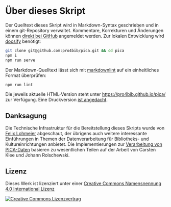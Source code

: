 # Über dieses Skript

Der Quelltext dieses Skript wird in Markdown-Syntax geschrieben und in einem git-Repository verwaltet. Kommentare, Korrekturen und Änderungen können [direkt bei GitHub](https://github.com/pro4bib/pica) angemeldet werden. Zur lokalen Entwicklung wird [docsify](https://docsify.js.org/) benötigt:

~~~bash
git clone git@github.com:pro4bib/pica.git && cd pica
npm i
npm run serve
~~~

Der Markdown-Quelltext lässt sich mit [markdownlint](https://www.npmjs.com/package/markdownlint) auf ein einheitliches Format überprüfen:

~~~bash
npm run lint
~~~

Die jeweils aktuelle HTML-Version steht unter <https://pro4bib.github.io/pica/> zur Verfügung. Eine Druckversion [ist angedacht](https://github.com/pro4bib/pica/issues/1).

## Danksagung

Die Technische Infrastruktur für die Bereitstellung dieses Skripts wurde von [Felix Lohmeier](https://felixlohmeier.de/) abgeschaut, der übrigens auch weitere interessante Einführungen in Themen der Datenverarbeitung für Bibliotheks- und Kultureinrichtungen anbietet. Die Implementierungen zur [Verarbeitung von PICA-Daten](verarbeitung) basieren zu wesentlichen Teilen auf der Arbeit von Carsten Klee und Johann Rolschewski.

## Lizenz

Dieses Werk ist lizenziert unter einer [Creative Commons Namensnennung 4.0 International Lizenz](http://creativecommons.org/licenses/by/4.0/)

[![Creative Commons Lizenzvertrag](https://i.creativecommons.org/l/by/4.0/88x31.png)](http://creativecommons.org/licenses/by/4.0/)
